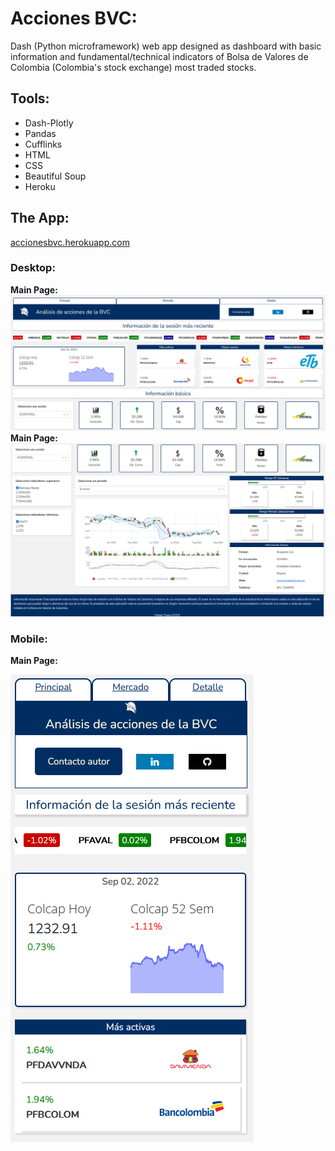 # Acciones BVC:
Dash (Python microframework) web app designed as dashboard with basic information and fundamental/technical indicators of Bolsa de Valores de Colombia (Colombia's stock exchange) most traded stocks.

## Tools:
* Dash-Plotly
* Pandas
* Cufflinks
* HTML
* CSS
* Beautiful Soup
* Heroku

## The App:
[accionesbvc.herokuapp.com](https://accionesbvc.herokuapp.com/)

### Desktop:
**Main Page:**
![image](https://github.com/FabianTriana/Acciones-BVC/blob/main/Screenshots/Screenshot_1.png)
**Main Page:**
![image](https://github.com/FabianTriana/Acciones-BVC/blob/main/Screenshots/Screenshot_2.png)

### Mobile:
**Main Page:**

![image](https://github.com/FabianTriana/Acciones-BVC/blob/main/Screenshots/Screenshot_mobile_1.png)
